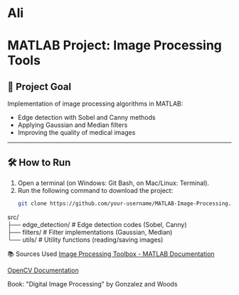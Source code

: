 # Ali

# MATLAB Project: Image Processing Tools  

## 🎯 Project Goal  
Implementation of image processing algorithms in MATLAB:  
- Edge detection with Sobel and Canny methods  
- Applying Gaussian and Median filters  
- Improving the quality of medical images  

---

## 🛠 How to Run  
1. Open a terminal (on Windows: Git Bash, on Mac/Linux: Terminal).  
2. Run the following command to download the project:  
   ```bash  
   git clone https://github.com/your-username/MATLAB-Image-Processing.git  

src/  
├── edge_detection/    # Edge detection codes (Sobel, Canny)  
├── filters/           # Filter implementations (Gaussian, Median)  
└── utils/             # Utility functions (reading/saving images)  

📚 Sources Used
[Image Processing Toolbox - MATLAB Documentation](https://www.mathworks.com/help/images/)

[OpenCV Documentation](https://docs.opencv.org/)

Book: "Digital Image Processing" by Gonzalez and Woods
